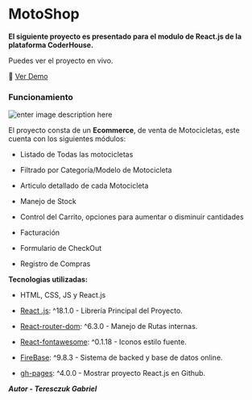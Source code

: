 # MotoShop

**El siguiente proyecto es presentado para el modulo de React.js de la plataforma CoderHouse.**

Puedes ver el proyecto en vivo.

👀 [Ver Demo](https://gabrielteresczuk.github.io/motoshop/)

### Funcionamiento

![enter image description here](https://github.com/gabrielteresczuk/motoshop/blob/master/public/motoshop.gif?raw=true)

El proyecto consta de un **Ecommerce**, de venta de Motocicletas, este cuenta con los siguientes módulos:

  

- Listado de Todas las motocicletas

- Filtrado por Categoría/Modelo de Motocicleta

- Articulo detallado de cada Motocicleta

- Manejo de Stock

- Control del Carrito, opciones para aumentar o disminuir cantidades

- Facturación

- Formulario de CheckOut

- Registro de Compras

  

**Tecnologias utilizadas:**

  

- HTML, CSS, JS y React.js

- [React .js](https://github.com/facebook/react): ^18.1.0 - Librería Principal del Proyecto.

- [React-router-dom](https://github.com/remix-run/react-router): ^6.3.0 - Manejo de Rutas internas.

- [React-fontawesome](https://fontawesome.com/v5/docs/web/use-with/react): ^0.1.18 - Iconos estilo fuente.

- [FireBase](https://www.npmjs.com/package/firebase): ^9.8.3 - Sistema de backed y base de datos online.

- [gh-pages](https://www.npmjs.com/package/gh-pages): ^4.0.0 - Mostrar proyecto React.js en Github.

  

***Autor - Teresczuk Gabriel***